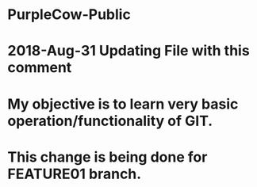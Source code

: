 # PurpleCow-Public
# 2018-Aug-31 Updating File with this comment
# My objective is to learn very basic operation/functionality of GIT.
# This change is being done for FEATURE01 branch.
